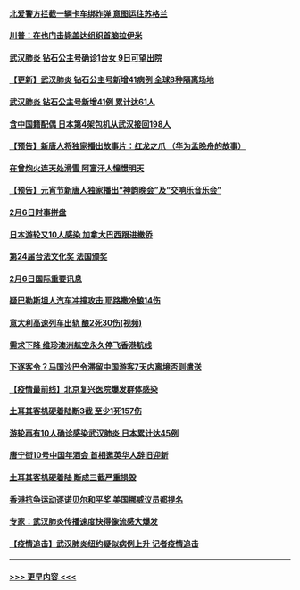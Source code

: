 #### [北爱警方拦截一辆卡车绑炸弹 意图运往苏格兰](../pages/prog202/a102771609.md?t=02071722) 
#### [川普：在也门击毙盖达组织首脑拉伊米](../pages/prog202/a102771528.md?t=02071722) 
#### [武汉肺炎 钻石公主号确诊1台女 9日可望出院](../pages/prog202/a102771518.md?t=02071722) 
#### [【更新】武汉肺炎 钻石公主号新增41病例 全球8种隔离场地](../pages/prog202/a102770740.md?t=02071722) 
#### [武汉肺炎 钻石公主号新增41例 累计达61人](../pages/prog202/a102771486.md?t=02071722) 
#### [含中国籍配偶 日本第4架包机从武汉接回198人](../pages/prog202/a102771472.md?t=02071722) 
#### [【预告】新唐人将独家播出故事片：红龙之爪 （华为孟晚舟的故事）](../pages/prog202/a102767728.md?t=02071722) 
#### [在曾炮火连天处滑雪 阿富汗人憧憬明天](../pages/prog202/a102771290.md?t=02071722) 
#### [【预告】元宵节新唐人独家播出“神韵晚会”及“交响乐音乐会”](../pages/prog202/a102767674.md?t=02071722) 
#### [2月6日时事拼盘](../pages/prog202/a102771225.md?t=02071722) 
#### [日本游轮又10人感染 加拿大巴西跟进撤侨](../pages/prog202/a102771084.md?t=02071722) 
#### [第24届台法文化奖 法国颁奖](../pages/prog202/a102771032.md?t=02071722) 
#### [2月6日国际重要讯息](../pages/prog202/a102770794.md?t=02071722) 
#### [疑巴勒斯坦人汽车冲撞攻击 耶路撒冷酿14伤](../pages/prog202/a102770586.md?t=02071722) 
#### [意大利高速列车出轨 酿2死30伤(视频)](../pages/prog202/a102770762.md?t=02071722) 
#### [需求下降 维珍澳洲航空永久停飞香港航线](../pages/prog202/a102770751.md?t=02071722) 
#### [下逐客令？马国沙巴令滞留中国游客7天内离境否则遣送](../pages/prog202/a102770640.md?t=02071722) 
#### [【疫情最前线】北京复兴医院爆发群体感染](../pages/prog202/a102770602.md?t=02071722) 
#### [土耳其客机硬着陆断3截 至少1死157伤](../pages/prog202/a102770508.md?t=02071722) 
#### [游轮再有10人确诊感染武汉肺炎 日本累计达45例](../pages/prog202/a102770476.md?t=02071722) 
#### [唐宁街10号中国年酒会 首相邀英华人辞旧迎新](../pages/prog202/a102770458.md?t=02071722) 
#### [土耳其客机硬着陆 断成三截严重损毁](../pages/prog202/a102770239.md?t=02071722) 
#### [香港抗争运动逐诺贝尔和平奖 美国挪威议员都提名](../pages/prog202/a102770390.md?t=02071722) 
#### [专家：武汉肺炎传播速度快得像流感大爆发](../pages/prog202/a102770132.md?t=02071722) 
#### [【疫情追击】武汉肺炎纽约疑似病例上升 记者疫情追击](../pages/prog202/a102770000.md?t=02071722) 

----
#### [ >>> 更早内容 <<< ](../indexes/prog202-earlier.md)
